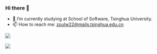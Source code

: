 ### Hi there 👋

<!--
**Photooon/Photooon** is a ✨ _special_ ✨ repository because its `README.md` (this file) appears on your GitHub profile.

Here are some ideas to get you started:

- 🔭 I’m currently working on ...
- 🌱 I’m currently learning ...
- 👯 I’m looking to collaborate on ...
- 🤔 I’m looking for help with ...
- 💬 Ask me about ...
- 📫 How to reach me: ...
- 😄 Pronouns: ...
- ⚡ Fun fact: ...
-->

- 🏫 I’m currently studying at School of Software, Tsinghua University.
- 📫 How to reach me: zoulw22@mails.tsinghua.edu.cn

<a href=""> <img align="center" src="https://github-readme-stats-sigma-five.vercel.app/api?username=Photooon&theme=dark"/></a>
<br></br>
<a href=""> <img align="center" src="https://github-readme-stats-sigma-five.vercel.app/api/top-langs/?username=Photooon&theme=dark"/></a>
